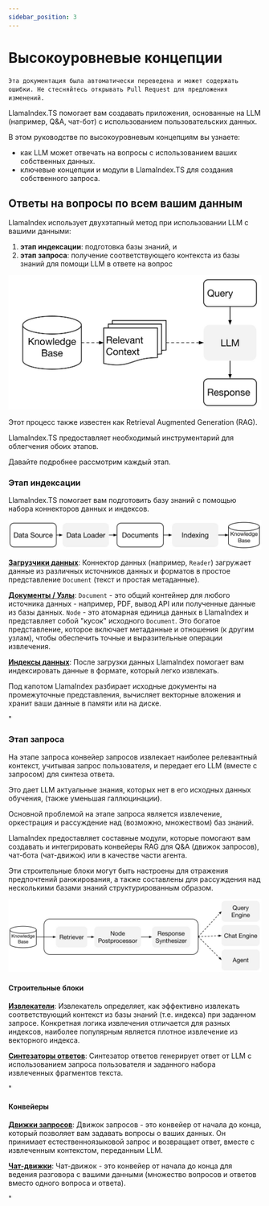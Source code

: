 ```yaml
---
sidebar_position: 3
---
```


# Высокоуровневые концепции

`Эта документация была автоматически переведена и может содержать ошибки. Не стесняйтесь открывать Pull Request для предложения изменений.`

LlamaIndex.TS помогает вам создавать приложения, основанные на LLM (например, Q&A, чат-бот) с использованием пользовательских данных.

В этом руководстве по высокоуровневым концепциям вы узнаете:

- как LLM может отвечать на вопросы с использованием ваших собственных данных.
- ключевые концепции и модули в LlamaIndex.TS для создания собственного запроса.

## Ответы на вопросы по всем вашим данным

LlamaIndex использует двухэтапный метод при использовании LLM с вашими данными:

1. **этап индексации**: подготовка базы знаний, и
2. **этап запроса**: получение соответствующего контекста из базы знаний для помощи LLM в ответе на вопрос

![](./_static/concepts/rag.jpg)

Этот процесс также известен как Retrieval Augmented Generation (RAG).

LlamaIndex.TS предоставляет необходимый инструментарий для облегчения обоих этапов.

Давайте подробнее рассмотрим каждый этап.

### Этап индексации

LlamaIndex.TS помогает вам подготовить базу знаний с помощью набора коннекторов данных и индексов.

![](./_static/concepts/indexing.jpg)

[**Загрузчики данных**](./modules/high_level/data_loader.md):
Коннектор данных (например, `Reader`) загружает данные из различных источников данных и форматов в простое представление `Document` (текст и простая метаданные).

[**Документы / Узлы**](./modules/high_level/documents_and_nodes.md): `Document` - это общий контейнер для любого источника данных - например, PDF, вывод API или полученные данные из базы данных. `Node` - это атомарная единица данных в LlamaIndex и представляет собой "кусок" исходного `Document`. Это богатое представление, которое включает метаданные и отношения (к другим узлам), чтобы обеспечить точные и выразительные операции извлечения.

[**Индексы данных**](./modules/high_level/data_index.md):
После загрузки данных LlamaIndex помогает вам индексировать данные в формате, который легко извлекать.

Под капотом LlamaIndex разбирает исходные документы на промежуточные представления, вычисляет векторные вложения и хранит ваши данные в памяти или на диске.

"

### Этап запроса

На этапе запроса конвейер запросов извлекает наиболее релевантный контекст, учитывая запрос пользователя,
и передает его LLM (вместе с запросом) для синтеза ответа.

Это дает LLM актуальные знания, которых нет в его исходных данных обучения,
(также уменьшая галлюцинации).

Основной проблемой на этапе запроса является извлечение, оркестрация и рассуждение над (возможно, множеством) баз знаний.

LlamaIndex предоставляет составные модули, которые помогают вам создавать и интегрировать конвейеры RAG для Q&A (движок запросов), чат-бота (чат-движок) или в качестве части агента.

Эти строительные блоки могут быть настроены для отражения предпочтений ранжирования, а также составлены для рассуждения над несколькими базами знаний структурированным образом.

![](./_static/concepts/querying.jpg)

#### Строительные блоки

[**Извлекатели**](./modules/low_level/retriever.md):
Извлекатель определяет, как эффективно извлекать соответствующий контекст из базы знаний (т.е. индекса) при заданном запросе.
Конкретная логика извлечения отличается для разных индексов, наиболее популярным является плотное извлечение из векторного индекса.

[**Синтезаторы ответов**](./modules/low_level/response_synthesizer.md):
Синтезатор ответов генерирует ответ от LLM с использованием запроса пользователя и заданного набора извлеченных фрагментов текста.

"

#### Конвейеры

[**Движки запросов**](./modules/high_level/query_engine.md):
Движок запросов - это конвейер от начала до конца, который позволяет вам задавать вопросы о ваших данных.
Он принимает естественноязыковой запрос и возвращает ответ, вместе с извлеченным контекстом, переданным LLM.

[**Чат-движки**](./modules/high_level/chat_engine.md):
Чат-движок - это конвейер от начала до конца для ведения разговора с вашими данными
(множество вопросов и ответов вместо одного вопроса и ответа).

"
